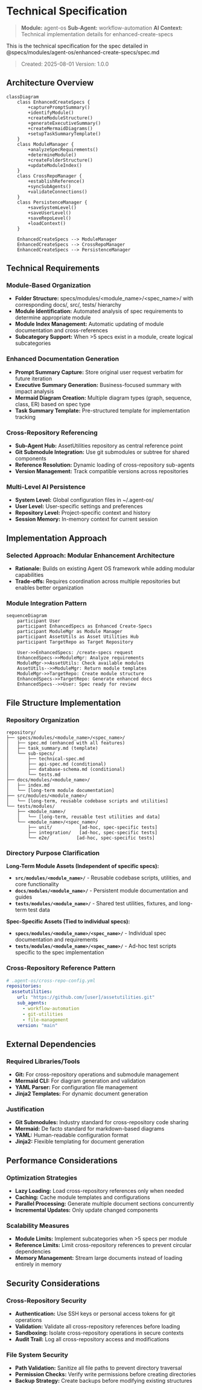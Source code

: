# Technical Specification

> **Module:** agent-os
> **Sub-Agent:** workflow-automation
> **AI Context:** Technical implementation details for enhanced-create-specs

This is the technical specification for the spec detailed in @specs/modules/agent-os/enhanced-create-specs/spec.md

> Created: 2025-08-01
> Version: 1.0.0

## Architecture Overview

```mermaid
classDiagram
    class EnhancedCreateSpecs {
        +capturePromptSummary()
        +identifyModule()
        +createModuleStructure()
        +generateExecutiveSummary()
        +createMermaidDiagrams()
        +setupTaskSummaryTemplate()
    }
    class ModuleManager {
        +analyzeSpecRequirements()
        +determineModule()
        +createFolderStructure()
        +updateModuleIndex()
    }
    class CrossRepoManager {
        +establishReference()
        +syncSubAgents()
        +validateConnections()
    }
    class PersistenceManager {
        +saveSystemLevel()
        +saveUserLevel()
        +saveRepoLevel()
        +loadContext()
    }
    
    EnhancedCreateSpecs --> ModuleManager
    EnhancedCreateSpecs --> CrossRepoManager
    EnhancedCreateSpecs --> PersistenceManager
```

## Technical Requirements

### Module-Based Organization
- **Folder Structure:** specs/modules/<module_name>/<spec_name>/ with corresponding docs/, src/, tests/ hierarchy
- **Module Identification:** Automated analysis of spec requirements to determine appropriate module
- **Module Index Management:** Automatic updating of module documentation and cross-references
- **Subcategory Support:** When >5 specs exist in a module, create logical subcategories

### Enhanced Documentation Generation
- **Prompt Summary Capture:** Store original user request verbatim for future iteration
- **Executive Summary Generation:** Business-focused summary with impact analysis
- **Mermaid Diagram Creation:** Multiple diagram types (graph, sequence, class, ER) based on spec type
- **Task Summary Template:** Pre-structured template for implementation tracking

### Cross-Repository Referencing
- **Sub-Agent Hub:** AssetUtilities repository as central reference point
- **Git Submodule Integration:** Use git submodules or subtree for shared components
- **Reference Resolution:** Dynamic loading of cross-repository sub-agents
- **Version Management:** Track compatible versions across repositories

### Multi-Level AI Persistence
- **System Level:** Global configuration files in ~/.agent-os/
- **User Level:** User-specific settings and preferences
- **Repository Level:** Project-specific context and history
- **Session Memory:** In-memory context for current session

## Implementation Approach

### Selected Approach: Modular Enhancement Architecture
- **Rationale:** Builds on existing Agent OS framework while adding modular capabilities
- **Trade-offs:** Requires coordination across multiple repositories but enables better organization

### Module Integration Pattern

```mermaid
sequenceDiagram
    participant User
    participant EnhancedSpecs as Enhanced Create-Specs
    participant ModuleMgr as Module Manager
    participant AssetUtils as Asset Utilities Hub
    participant TargetRepo as Target Repository
    
    User->>EnhancedSpecs: /create-specs request
    EnhancedSpecs->>ModuleMgr: Analyze requirements
    ModuleMgr->>AssetUtils: Check available modules
    AssetUtils-->>ModuleMgr: Return module templates
    ModuleMgr->>TargetRepo: Create module structure
    EnhancedSpecs->>TargetRepo: Generate enhanced docs
    EnhancedSpecs-->>User: Spec ready for review
```

## File Structure Implementation

### Repository Organization
```
repository/
├── specs/modules/<module_name>/<spec_name>/
│   ├── spec.md (enhanced with all features)
│   ├── task_summary.md (template)
│   └── sub-specs/
│       ├── technical-spec.md
│       ├── api-spec.md (conditional)
│       ├── database-schema.md (conditional)
│       └── tests.md
├── docs/modules/<module_name>/
│   ├── index.md
│   └── [long-term module documentation]
├── src/modules/<module_name>/
│   └── [long-term, reusable codebase scripts and utilities]
└── tests/modules/
    ├── <module_name>/
    │   └── [long-term, reusable test utilities and data]
    └── <module_name>/<spec_name>/
        ├── unit/          [ad-hoc, spec-specific tests]
        ├── integration/   [ad-hoc, spec-specific tests]
        └── e2e/          [ad-hoc, spec-specific tests]
```

### Directory Purpose Clarification

**Long-Term Module Assets (Independent of specific specs):**
- **`src/modules/<module_name>/`** - Reusable codebase scripts, utilities, and core functionality
- **`docs/modules/<module_name>/`** - Persistent module documentation and guides
- **`tests/modules/<module_name>/`** - Shared test utilities, fixtures, and long-term test data

**Spec-Specific Assets (Tied to individual specs):**
- **`specs/modules/<module_name>/<spec_name>/`** - Individual spec documentation and requirements
- **`tests/modules/<module_name>/<spec_name>/`** - Ad-hoc test scripts specific to the spec implementation

### Cross-Repository Reference Pattern
```yaml
# .agent-os/cross-repo-config.yml
repositories:
  assetutilities:
    url: "https://github.com/[user]/assetutilities.git"
    sub_agents:
      - workflow-automation
      - git-utilities
      - file-management
    version: "main"
```

## External Dependencies

### Required Libraries/Tools
- **Git:** For cross-repository operations and submodule management
- **Mermaid CLI:** For diagram generation and validation
- **YAML Parser:** For configuration file management
- **Jinja2 Templates:** For dynamic document generation

### Justification
- **Git Submodules:** Industry standard for cross-repository code sharing
- **Mermaid:** De facto standard for markdown-based diagrams
- **YAML:** Human-readable configuration format
- **Jinja2:** Flexible templating for document generation

## Performance Considerations

### Optimization Strategies
- **Lazy Loading:** Load cross-repository references only when needed
- **Caching:** Cache module templates and configurations
- **Parallel Processing:** Generate multiple document sections concurrently
- **Incremental Updates:** Only update changed components

### Scalability Measures
- **Module Limits:** Implement subcategories when >5 specs per module
- **Reference Limits:** Limit cross-repository references to prevent circular dependencies
- **Memory Management:** Stream large documents instead of loading entirely in memory

## Security Considerations

### Cross-Repository Security
- **Authentication:** Use SSH keys or personal access tokens for git operations
- **Validation:** Validate all cross-repository references before loading
- **Sandboxing:** Isolate cross-repository operations in secure contexts
- **Audit Trail:** Log all cross-repository access and modifications

### File System Security
- **Path Validation:** Sanitize all file paths to prevent directory traversal
- **Permission Checks:** Verify write permissions before creating directories
- **Backup Strategy:** Create backups before modifying existing structures